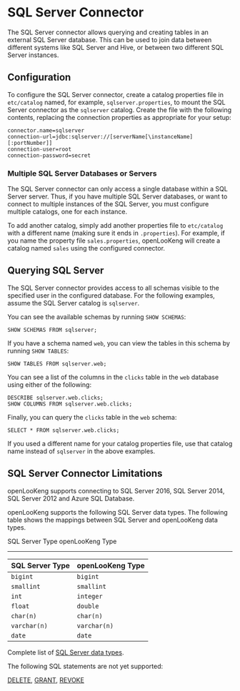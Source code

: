 
SQL Server Connector
====================

The SQL Server connector allows querying and creating tables in an external SQL Server database. This can be used to join data between different systems like SQL Server and Hive, or between two different SQL Server instances.

Configuration
-------------

To configure the SQL Server connector, create a catalog properties file in `etc/catalog` named, for example, `sqlserver.properties`, to mount the SQL Server connector as the `sqlserver` catalog. Create the file with the following contents, replacing the connection properties as appropriate for your setup:

``` properties
connector.name=sqlserver
connection-url=jdbc:sqlserver://[serverName[\instanceName][:portNumber]]
connection-user=root
connection-password=secret
```

### Multiple SQL Server Databases or Servers

The SQL Server connector can only access a single database within a SQL Server server. Thus, if you have multiple SQL Server databases, or want to connect to multiple instances of the SQL Server, you must configure multiple catalogs, one for each instance.

To add another catalog, simply add another properties file to `etc/catalog` with a different name (making sure it ends in `.properties`). For example, if you name the property file `sales.properties`, openLooKeng will create a catalog named `sales` using the configured connector.

Querying SQL Server
-------------------

The SQL Server connector provides access to all schemas visible to the specified user in the configured database. For the following examples, assume the SQL Server catalog is `sqlserver`.

You can see the available schemas by running `SHOW SCHEMAS`:

    SHOW SCHEMAS FROM sqlserver;

If you have a schema named `web`, you can view the tables in this schema by running `SHOW TABLES`:

    SHOW TABLES FROM sqlserver.web;

You can see a list of the columns in the `clicks` table in the `web` database using either of the following:

    DESCRIBE sqlserver.web.clicks;
    SHOW COLUMNS FROM sqlserver.web.clicks;

Finally, you can query the `clicks` table in the `web` schema:

    SELECT * FROM sqlserver.web.clicks;

If you used a different name for your catalog properties file, use that catalog name instead of `sqlserver` in the above examples.

SQL Server Connector Limitations
--------------------------------

openLooKeng supports connecting to SQL Server 2016, SQL Server 2014, SQL Server 2012 and Azure SQL Database.

openLooKeng supports the following SQL Server data types. The following table shows the mappings between SQL Server and openLooKeng data types.

  SQL Server Type   openLooKeng Type
----------------- --------------
| SQL Server Type | openLooKeng Type    |
| :-------------- | :----------- |
| `bigint`        | `bigint`     |
| `smallint`      | `smallint`   |
| `int`           | `integer`    |
| `float`         | `double`     |
| `char(n)`       | `char(n)`    |
| `varchar(n)`    | `varchar(n)` |
| `date`          | `date`       |

Complete list of [SQL Server data types](https://msdn.microsoft.com/en-us/library/ms187752.aspx).

The following SQL statements are not yet supported:

[DELETE](../sql/delete.html), [GRANT](../sql/grant.html), [REVOKE](../sql/revoke.html)
